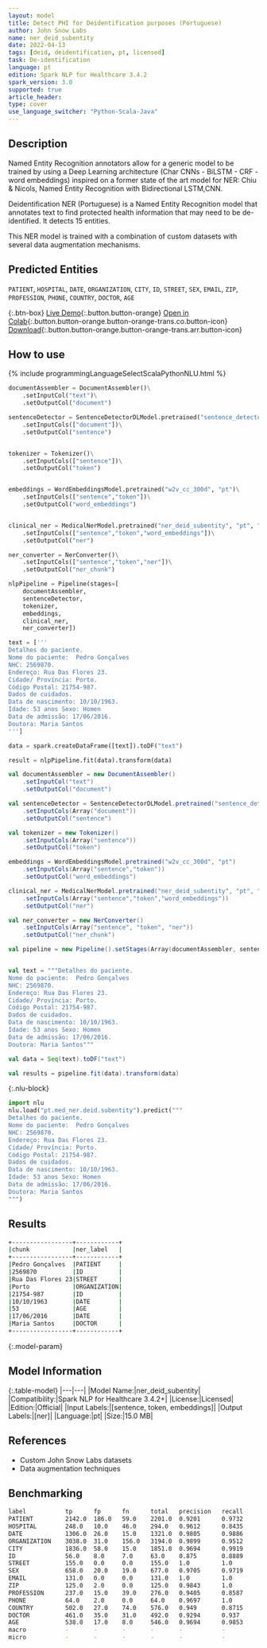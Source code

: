 ```yaml
---
layout: model
title: Detect PHI for Deidentification purposes (Portuguese)
author: John Snow Labs
name: ner_deid_subentity
date: 2022-04-13
tags: [deid, deidentification, pt, licensed]
task: De-identification
language: pt
edition: Spark NLP for Healthcare 3.4.2
spark_version: 3.0
supported: true
article_header:
type: cover
use_language_switcher: "Python-Scala-Java"
---
```



## Description


Named Entity Recognition annotators allow for a generic model to be trained by using a Deep Learning architecture (Char CNNs - BiLSTM - CRF - word embeddings) inspired on a former state of the art model for NER: Chiu & Nicols, Named Entity Recognition with Bidirectional LSTM,CNN. 


Deidentification NER (Portuguese) is a Named Entity Recognition model that annotates text to find protected health information that may need to be de-identified. It detects 15 entities.


This NER model is trained with a combination of custom datasets with several data augmentation mechanisms.


## Predicted Entities


`PATIENT`, `HOSPITAL`, `DATE`, `ORGANIZATION`, `CITY`, `ID`, `STREET`, `SEX`, `EMAIL`, `ZIP`, `PROFESSION`, `PHONE`, `COUNTRY`, `DOCTOR`, `AGE`


{:.btn-box}
[Live Demo](https://demo.johnsnowlabs.com/healthcare/DEID_PHI_TEXT_MULTI/){:.button.button-orange}
[Open in Colab](https://colab.research.google.com/github/JohnSnowLabs/spark-nlp-workshop/blob/master/tutorials/streamlit_notebooks/healthcare/DEID_PHI_TEXT_MULTI.ipynb){:.button.button-orange.button-orange-trans.co.button-icon}
[Download](https://s3.amazonaws.com/auxdata.johnsnowlabs.com/clinical/models/ner_deid_subentity_pt_3.4.2_3.0_1649840643338.zip){:.button.button-orange.button-orange-trans.arr.button-icon}


## How to use






<div class="tabs-box" markdown="1">
{% include programmingLanguageSelectScalaPythonNLU.html %}

```python
documentAssembler = DocumentAssembler()\
    .setInputCol("text")\
    .setOutputCol("document")

sentenceDetector = SentenceDetectorDLModel.pretrained("sentence_detector_dl","xx")\
    .setInputCols(["document"])\
    .setOutputCol("sentence")


tokenizer = Tokenizer()\
    .setInputCols(["sentence"])\
    .setOutputCol("token")


embeddings = WordEmbeddingsModel.pretrained("w2v_cc_300d", "pt")\
    .setInputCols(["sentence","token"])\
    .setOutputCol("word_embeddings")


clinical_ner = MedicalNerModel.pretrained("ner_deid_subentity", "pt", "clinical/models")\
    .setInputCols(["sentence","token","word_embeddings"])\
    .setOutputCol("ner")

ner_converter = NerConverter()\
    .setInputCols(["sentence","token","ner"])\
    .setOutputCol("ner_chunk")

nlpPipeline = Pipeline(stages=[
    documentAssembler,
    sentenceDetector,
    tokenizer,
    embeddings,
    clinical_ner,
    ner_converter])

text = ['''
Detalhes do paciente.
Nome do paciente:  Pedro Gonçalves
NHC: 2569870.
Endereço: Rua Das Flores 23.
Cidade/ Província: Porto.
Código Postal: 21754-987.
Dados de cuidados.
Data de nascimento: 10/10/1963.
Idade: 53 anos Sexo: Homen
Data de admissão: 17/06/2016.
Doutora: Maria Santos
''']

data = spark.createDataFrame([text]).toDF("text")

result = nlpPipeline.fit(data).transform(data)
```
```scala
val documentAssembler = new DocumentAssembler()
	.setInputCol("text")
	.setOutputCol("document")

val sentenceDetector = SentenceDetectorDLModel.pretrained("sentence_detector_dl","xx")
	.setInputCols(Array("document"))
	.setOutputCol("sentence")

val tokenizer = new Tokenizer()
	.setInputCols(Array("sentence"))
	.setOutputCol("token")

embeddings = WordEmbeddingsModel.pretrained("w2v_cc_300d", "pt")
	.setInputCols(Array("sentence","token"))
	.setOutputCol("word_embeddings")

clinical_ner = MedicalNerModel.pretrained("ner_deid_subentity", "pt", "clinical/models")
	.setInputCols(Array("sentence","token","word_embeddings"))
	.setOutputCol("ner")

val ner_converter = new NerConverter()
	.setInputCols(Array("sentence", "token", "ner"))
	.setOutputCol("ner_chunk")

val pipeline = new Pipeline().setStages(Array(documentAssembler, sentenceDetector, tokenizer, embeddings, clinical_ner, ner_converter))


val text = """Detalhes do paciente.
Nome do paciente:  Pedro Gonçalves
NHC: 2569870.
Endereço: Rua Das Flores 23.
Cidade/ Província: Porto.
Código Postal: 21754-987.
Dados de cuidados.
Data de nascimento: 10/10/1963.
Idade: 53 anos Sexo: Homen
Data de admissão: 17/06/2016.
Doutora: Maria Santos"""

val data = Seq(text).toDF("text")

val results = pipeline.fit(data).transform(data)
```


{:.nlu-block}
```python
import nlu
nlu.load("pt.med_ner.deid.subentity").predict("""
Detalhes do paciente.
Nome do paciente:  Pedro Gonçalves
NHC: 2569870.
Endereço: Rua Das Flores 23.
Cidade/ Província: Porto.
Código Postal: 21754-987.
Dados de cuidados.
Data de nascimento: 10/10/1963.
Idade: 53 anos Sexo: Homen
Data de admissão: 17/06/2016.
Doutora: Maria Santos
""")
```

</div>


## Results


```bash
+-----------------+------------+
|chunk            |ner_label   |
+-----------------+------------+
|Pedro Gonçalves  |PATIENT     |
|2569870          |ID          |
|Rua Das Flores 23|STREET      |
|Porto            |ORGANIZATION|
|21754-987        |ID          |
|10/10/1963       |DATE        |
|53               |AGE         |
|17/06/2016       |DATE        |
|Maria Santos     |DOCTOR      |
+-----------------+------------+
```


{:.model-param}
## Model Information


{:.table-model}
|---|---|
|Model Name:|ner_deid_subentity|
|Compatibility:|Spark NLP for Healthcare 3.4.2+|
|License:|Licensed|
|Edition:|Official|
|Input Labels:|[sentence, token, embeddings]|
|Output Labels:|[ner]|
|Language:|pt|
|Size:|15.0 MB|


## References


- Custom John Snow Labs datasets
- Data augmentation techniques


## Benchmarking


```bash
label      		tp     	fp     	fn   	total  	precision  	recall      f1
PATIENT  		2142.0  186.0   59.0  	2201.0 	0.9201  	0.9732  	0.9459
HOSPITAL   		248.0   10.0   	46.0   	294.0   0.9612  	0.8435  	0.8986
DATE  			1306.0	26.0   	15.0  	1321.0  0.9805  	0.9886  	0.9845
ORGANIZATION	3038.0	31.0  	156.0  	3194.0  0.9899  	0.9512  	0.9701
CITY  			1836.0	58.0   	15.0  	1851.0  0.9694  	0.9919  	0.9805
ID    			56.0    8.0    	7.0    	63.0	0.875  		0.8889  	0.8819
STREET   		155.0	0.0    	0.0   	155.0	1.0     	1.0     	1.0
SEX   			658.0   20.0   	19.0   	677.0	0.9705  	0.9719  	0.9712
EMAIL   		131.0	0.0    	0.0   	131.0	1.0     	1.0     	1.0
ZIP   			125.0	2.0    	0.0   	125.0	0.9843     	1.0  		0.9921
PROFESSION   	237.0   15.0   	39.0   	276.0	0.9405  	0.8587  	0.8977
PHONE    		64.0    2.0    	0.0    	64.0	0.9697     	1.0  		0.9846
COUNTRY   		502.0   27.0   	74.0   	576.0	0.949  		0.8715  	0.9086
DOCTOR   		461.0   35.0   	31.0   	492.0	0.9294   	0.937  		0.9332
AGE   			538.0   17.0    8.0   	546.0	0.9694  	0.9853  	0.9773
macro      		-       -      	-       -      	-       	-  			0.9551
micro      		-       -      	-       -      	-       	-  			0.9619
```
